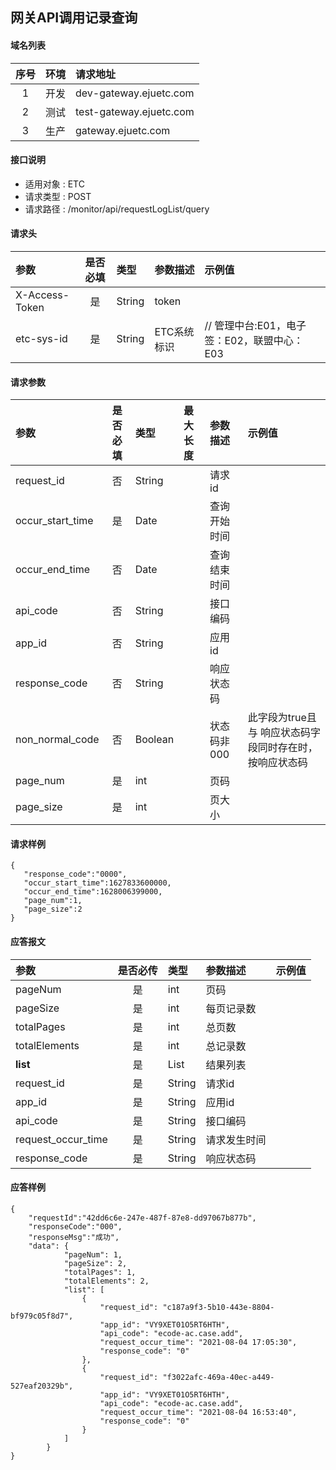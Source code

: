 ## 网关API调用记录查询

#### 域名列表

| 序号  | 环境  | 请求地址           |
| :---: | :---: | :----------------- |
|   1   | 开发  | dev-gateway.ejuetc.com  |
|   2   | 测试  | test-gateway.ejuetc.com |
|   3   | 生产  | gateway.ejuetc.com  |

#### 接口说明
* 适用对象 : ETC
* 请求类型 : POST
* 请求路径 : /monitor/api/requestLogList/query

#### 请求头
| 参数           | 是否必填 | 类型   | 参数描述    | 示例值                    |
| :------------- | :------: | :----- | :---------- | :------------------------ |
| X-Access-Token |    是    | String | token       |                           |
| etc-sys-id     |    是    | String | ETC系统标识   | // 管理中台:E01，电子签：E02，联盟中心：E03|


#### 请求参数
| 参数       | 是否必填 | 类型   | 最大长度 | 参数描述 | 示例值 |
| :--------- | :------: | :----- | :------- | :------- | :----- |
| request_id |    否    | String |          | 请求id |        |
| occur_start_time   |    是    | Date |          | 查询开始时间 |        |
| occur_end_time |    否    | Date |          | 查询结束时间 |        |
| api_code   |    否    | String |          | 接口编码 |        |
| app_id   |    否    | String |          | 应用id |        |
| response_code   |    否    | String |          | 响应状态码 |        |
| non_normal_code   |    否    | Boolean |          | 状态码非000 |    此字段为true且 与 响应状态码字段同时存在时，按响应状态码   |
| page_num   |    是    | int    |          | 页码     |        |
| page_size  |    是    | int    |          | 页大小   |        |

#### 请求样例

```
{
   "response_code":"0000",
   "occur_start_time":1627833600000,
   "occur_end_time":1628006399000,
   "page_num":1,
   "page_size":2
}
```



#### 应答报文
| 参数              | 是否必传 | 类型    |      参数描述        | 示例值     |
| :---------------- | :------: | :------ | :------------------- | :--------- |
| pageNum           |    是    | int     |      页码                |            |
| pageSize          |    是    | int     |      每页记录数                |            |
| totalPages        |    是    | int     |      总页数                |            |
| totalElements     |    是    | int     |      总记录数                |            |
| <b>list</b>       |    是    | List    |      结果列表                |            |
| request_id        |    是    | String    |      请求id          |            |
| app_id            |    是    | String  |      应用id        |            |
| api_code          |    是    | String  |      接口编码    |            |
| request_occur_time  |    是    | String  |      请求发生时间    |            |
| response_code    |    是    | String  |      响应状态码        |            |          |


#### 应答样例
```
{
    "requestId":"42dd6c6e-247e-487f-87e8-dd97067b877b",
    "responseCode":"000",
    "responseMsg":"成功",
    "data": {
            "pageNum": 1,
            "pageSize": 2,
            "totalPages": 1,
            "totalElements": 2,
            "list": [
                {
                    "request_id": "c187a9f3-5b10-443e-8804-bf979c05f8d7",
                    "app_id": "VY9XET01O5RT6HTH",
                    "api_code": "ecode-ac.case.add",
                    "request_occur_time": "2021-08-04 17:05:30",
                    "response_code": "0"
                },
                {
                    "request_id": "f3022afc-469a-40ec-a449-527eaf20329b",
                    "app_id": "VY9XET01O5RT6HTH",
                    "api_code": "ecode-ac.case.add",
                    "request_occur_time": "2021-08-04 16:53:40",
                    "response_code": "0"
                }
            ]
        }
}
```
